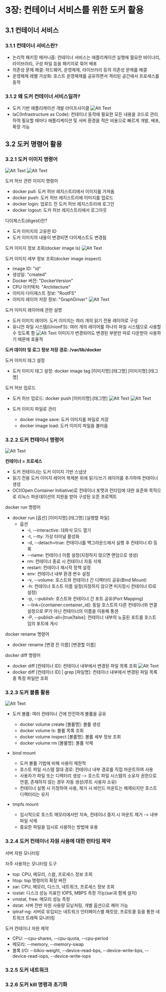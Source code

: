# 3장: 컨테이너 서비스를 위한 도커 활용

## 3.1 컨테이너 서비스

### 3.1.1 컨테이너 서비스란?

- 논리적 패키징 매커니즘: 컨테이너 서비스는 애플리케이션 실행에 필요한 바이너리, 라이브러리, 구성 파일 등을 패키지로 묶어 배포
- 의존성 문제 해결: 하드웨어, 운영체제, 라이브러리 등의 의존성 문제를 해결
- 운영체제 레벨 가상화: 호스트 운영체제를 공유하면서 격리된 공간에서 프로세스를 동작

### 3.1.2 왜 도커 컨테이너 서비스일까?

- 도커 기반 애플리케이션 개발 라이프사이클
  ![Alt Text](./asset/images/docker-based-application-development-lifecycle.png)
- IaC(Infrastructure as Code): 컨테이너 동작에 필요한 모든 내용을 코드로 관리하여 필요할 때마다 애플리케이션 및 서버 환경을 적은 비용으로 빠르게 개발, 배포, 확장 가능

## 3.2 도커 명령어 활용

### 3.2.1 도커 이미지 명령어

![Alt Text](./asset/images/docker-image-command.png)
![Alt Text](./asset/images/docker-image-ls.png)

도커 허브 관련 이미지 명령어

- docker pull: 도커 허브 레지스트리에서 이미지를 가져옴
- docker push: 도커 허브 레지스트리에 이미지를 업로드
- docker login: 업로드 전 도커 허브 레지스트리에 로그인
- docker logout: 도커 허브 레지스트리에서 로그아웃

다이제스트(digest)란?

- 도커 이미지의 고유한 ID
- 도커 이미지의 내용이 변경되면 다이제스트도 변경됨

도커 이미지 정보 조회(docker image ls)
![Alt Text](./asset/images/docker-image-ls.png)

도커 이미지 세부 정보 조회(docker image inspect)

- image ID: "id"
- 생성일: "created"
- Docker 버전: "DockerVersion"
- CPU 아키텍처: "Architecture"
- 이미지 다이제스트 정보: "RootFS"
- 이미지 레이어 저장 정보: "GraphDriver"
  ![Alt Text](./asset/images/docker-image-inspect2.png)

도커 이미지 레이어에 관한 설명

- 도커 이미지 레이어: 도커 이미지는 여러 개의 읽기 전용 레이어로 구성
- 유니언 파일 시스템(UnionFS): 여러 개의 레이어를 하나의 파일 시스템으로 사용할 수 있도록 함
  ![Alt Text](./asset/images/docker-union-file-system.png)
  이미지가 변경되어도 변경된 부분만 따로 다운받아 사용하기 때문에 효율적

**도커 데이터 및 로그 정보 저장 경로: /var/lib/docker**

도커 이미지 태그 설정

- 도커 이미지 태그 설정: docker image tag [이미지명]:[태그명] [이미지명]:[태그명]

도커 허브 업로드

- 도커 허브 업로드: docker push [이미지명]:[태그명]
  ![Alt Text](./asset/images/docker-hub-push.png)
  ![Alt Text](./asset/images/docker-hub-pushed-screen.png)

- 도커 이미지 파일로 관리
  - docker image save: 도커 이미지를 파일로 저장
  - docker image load: 도커 이미지 파일을 불러옴

### 3.2.2 도커 컨테이너 명령어

![Alt Text](./asset/images/docker-container-commands.png)

**컨테이너 = 프로세스**

- 도커 컨테이너는 도커 이미지 기반 스냅샷
- 읽기 전용 도커 이미지 레이어 복제본 위에 읽기/쓰기 레이어를 추가하여 컨테이너 생성
- OCI(Open Container Initiative)로 컨테이너 포맷과 런타임에 대한 표준화 목적으로 리눅스 파운데이션의 지원을 받아 구성된 오픈 프로젝트

docker run 명령어

- docker run [옵션] [이미지명]:[태그명] [실행할 파일]
  - 옵션
    - -i, --interactive: 대화식 모드 열기
    - -t, --tty: 가상 터미널 활성화
    - -d, --detach=true: 컨테이너를 백그라운드에서 실행 후 컨테이너 ID 등록
    - --name: 컨테이너 이름 설정(지정하지 않으면 랜덤으로 생성)
    - rm: 컨테이너 종료 시 컨테이너 자동 삭제
    - restart: 컨테이너 재시작 정책 설정
    - env: 컨테이너 내부 환경 변수 설정
    - -v, --volume: 호스트와 컨테이너 간 디렉터리 공유(Bind Mount)
    - -h: 컨테이너 호스트 이름 설정(지정하지 않으면 미지정시 컨테이너 ID로 설정)
    - -p, --publish: 호스트와 컨테이너 간 포트 공유(Port Mapping)
    - --link=[container:container_id]: 동일 호스트의 다른 컨테이너와 연결 설정으로 IP가 아닌 컨테이너의 이름을 이용해 통샌
    - -P, --publish-all=[true|false]: 컨테이너 내부의 노출된 포트를 호스트 임의 포트에 게시

docker rename 명령어

- docker rename [변경 전 이름] [변경할 이름]

docker diff 명령어

- docker diff [컨테이너 ID]: 컨테이너 내부에서 변경된 파일 목록 조회
  ![Alt Text](./asset/images/docker-diff.png)
- docker diff [컨테이너 ID] | grep [파일명]: 컨테이너 내부에서 변경된 파일 목록 중 특정 파일만 조회

### 3.2.3 도커 볼륨 활용

![Alt Text](./asset/images/docker-volume.png)

- 도커 볼륨: 여러 컨테이너 간에 안전하게 볼륨을 공유

  - docker volume create [볼륨명]: 볼륨 생성
  - docker volume ls: 볼륨 목록 조회
  - docker volume inspect [볼륨명]: 볼륨 세부 정보 조회
  - docker volume rm [볼륨명]: 볼륨 삭제

- bind mount

  - 도커 볼륨 기법에 비해 사용이 제한적
  - 호스트 파일 시스템 절대 경로: 컨테이너 내부 경로를 직접 마운트하여 사용
  - 사용자가 파일 또는 디렉터리 생성 -> 호스트 파일 시스템의 소유자 권한으로 연결, 존재하지 않는 경우 자동 생성(루트 사용자 소유)
  - 컨테이너 실행 시 지정하여 사용, 제거 시 바인드 마운트는 해제되지만 호스트 디렉터리는 유지

- tmpfs mount
  - 임시적으로 호스트 메모리에서만 지속, 컨테이너 중지 시 마운트 제거 -> 내부 파일 삭제
  - 중요한 파일을 임시로 사용하는 방법에 유용

### 3.2.4 도커 컨테이너 자원 사용에 대한 런타임 제약

서버 자원 모니터링

자주 사용하는 모니터링 도구

- top: CPU, 메모리, 스왑, 프로세스 정보 조회
- htop: top 명령어의 확장 버전
- sar: CPU, 메모리, 디스크, 네트워크, 프로세스 정보 조회
- iostat: 디스크 성능 지표인 IOPS, MBPS 측정 가능(sar과 함께 설치)
- vmstat, free: 메모리 성능 측정
- dstat: 서버 전반 자원 사용량 모닡처링, 개별 옵션으로 제어 가능
- iptraf-ng: 서버로 유입되는 네트워크 인터페이스별 패킷양, 프로토콜 등을 통한 네트워크 트래픽 모니터링

도커 컨테이너 자원 제약

- CPU: --cpu-shares, --cpu-quota, --cpu-period
- 메모리: --memory, --memory-swap
- 블록 I/O: --blkio-weight, --device-read-bps, --device-write-bps, --device-read-iops, --device-write-iops

### 3.2.5 도커 네트워크

### 3.2.6 도커 kill 명령과 초기화

